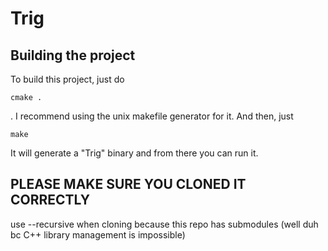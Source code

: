 # Trig

## Building the project

To build this project, just do
```
cmake .
```
.
I recommend using the unix makefile generator for it. 
And then, just 
```
make
```
It will generate a "Trig" binary and from there you can run it.

## PLEASE MAKE SURE YOU CLONED IT CORRECTLY
use --recursive when cloning because this repo has submodules (well duh bc C++ library management is impossible)
